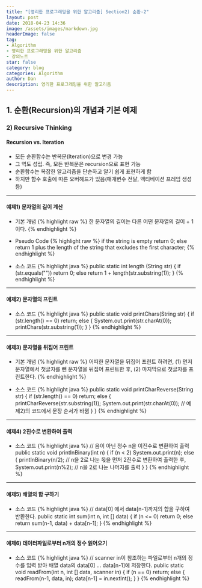 ```yaml
---
title: "[영리한 프로그래밍을 위한 알고리즘] Section2) 순환-2"
layout: post
date: 2018-04-23 14:36
image: /assets/images/markdown.jpg
headerImage: false
tag:
- Algorithm
- 영리한 프로그래밍을 위한 알고리즘
- 강의노트
star: false
category: blog
categories: Algorithm
author: Dan
description: 영리한 프로그래밍을 위한 알고리즘
---
```


## 1. 순환(Recursion)의 개념과 기본 예제

### 2) Recursive Thinking

#### Recursion vs. Iteration

* 모든 순환함수는 반복문(Iteration)으로 변경 가능
* 그 역도 성립. 즉, 모든 반복문은 recursion으로 표현 가능
* 순환함수는 복잡한 알고리즘을 단순하고 알기 쉽게 표현하게 함
* 하지만 함수 호출에 따른 오버헤드가 있음(매개변수 전달, 액티베이션 프레임 생성 등)

---

#### 예제1) 문자열의 길이 계산

* 기본 개념
{% highlight raw %}
한 문자열의 길이는 다른 어떤 문자열의 길이 + 1 이다.
{% endhighlight %}

* Pseudo Code
{% highlight raw %}
if the string is empty
  return 0;
else
  return 1 plus the length of the string that
      excludes the first character;
{% endhighlight %}

* 소스 코드
{% highlight java %}
public static int length (String str)
{
  if (str.equals(""))
    return 0;
  else
    return 1 + length(str.substring(1));
}
{% endhighlight %}

---
#### 예제2) 문자열의 프린트

* 소스 코드
{% highlight java %}
public static void printChars(String str)
{
  if (str.length() == 0)
    return;
  else
  {
    System.out.print(str.charAt(0));
    printChars(str.substring(1));
  }
}
{% endhighlight %}

---
#### 예제3) 문자열을 뒤집어 프린트

* 기본 개념
{% highlight raw %}
어떠한 문자열을 뒤집어 프린트 하려면,
(1) 먼저 문자열에서 첫글자를 뺀 문자열을 뒤집어 프린트한 후,
(2) 마지막으로 첫글자를 프린트한다.
{% endhighlight %}

* 소스 코드
{% highlight java %}
public static void printCharReverse(String str)
{
  if (str.length() == 0)
    return;
  else
  {
    printCharReverse(str.substring(1));
    System.out.print(str.charAt(0)); // 예제2)의 코드에서 문장 순서가 바뀜
  }
}
{% endhighlight %}

---
#### 예제4) 2진수로 변환하여 출력

* 소스 코드
{% highlight java %}
// 음이 아닌 정수 n을 이진수로 변환하여 출력
public static void printInBinary(int n)
{
  if (n < 2)
    System.out.print(n);
  else
  {
    printInBinary(n/2); // n을 2로 나눈 몫을 먼저 2진수로 변환하여 출력한 후,
    System.out.print(n%2); // n을 2로 나눈 나머지를 출력
  }
}
{% endhighlight %}

---
#### 예제5) 배열의 합 구하기

* 소스 코드
{% highlight java %}
// data[0] 에서 data[n-1]까지의 합을 구하여 반환한다.
public static int sum(int n, int [] data)
{
  if (n <= 0)
    return 0;
  else
    return sum(n-1, data) + data[n-1];
}
{% endhighlight %}

---
#### 예제6) 데이터파일로부터 n개의 정수 읽어오기

* 소스 코드
{% highlight java %}
// scanner in이 참조하는 파일로부터 n개의 정수를 입력 받아
   배열 data의 data[0] ... data[n-1]에 저장한다.
public static void readFrom(int n, int [] data, scanner in)
{
  if (n == 0)
    return;
 else
{
    readFrom(n-1, data, in);
    data[n-1] = in.nextInt();
}
}
{% endhighlight %}
